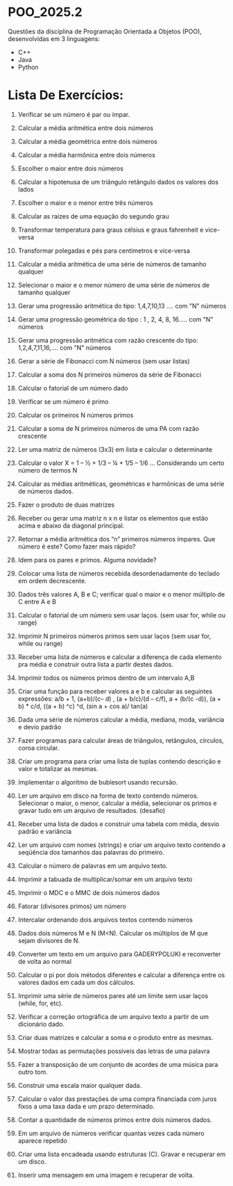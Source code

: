 # POO_2025.2
Questões da disciplina de Programação Orientada a Objetos (POO), desenvolvidas em 3 linguagens: 
- C++
- Java
- Python


# Lista De Exercícios:

1. Verificar se um número é par ou ímpar.  

2. Calcular a média aritmética entre dois números  

3. Calcular a média geométrica entre dois números  

4. Calcular a média harmônica entre dois números  

5. Escolher o maior entre dois números      

6. Calcular a hipotenusa de um triângulo retângulo dados os valores dos lados  

7. Escolher o maior e o menor entre três números  

8. Calcular as raízes de uma equação do segundo grau  

9. Transformar temperatura para graus célsius e graus fahrenheit e vice-versa  

10. Transformar polegadas e pés para centímetros e vice-versa  

11. Calcular a média aritmética de uma série de números de tamanho qualquer  

12. Selecionar o maior e o menor número de uma série de números de tamanho qualquer  

13. Gerar uma progressão aritmética do tipo: 1,4,7,10,13 .... com "N" números  

14. Gerar uma progressão geométrica do tipo : 1 , 2, 4, 8, 16..... com "N" números  

15. Gerar uma progressão aritmética com razão crescente do tipo: 1,2,4,7,11,16,.... com "N" números  

16. Gerar a série de Fibonacci com N números (sem usar listas)  

17. Calcular a soma dos N primeiros números da série de Fibonacci  

18. Calcular o fatorial de um número dado  

19. Verificar se um número é primo  

20. Calcular os primeiros N números primos  

21. Calcular a soma de N primeiros números de uma PA com razão crescente  

22. Ler uma matriz de números (3x3) em lista e calcular o determinante  

23. Calcular o valor X = 1 – ½ + 1/3 – ¼ + 1/5 – 1/6 … Considerando um certo número de termos N  

24. Calcular as médias aritméticas, geométricas e harmônicas de uma série de números dados.  

25. Fazer o produto de duas matrizes  

26. Receber ou gerar uma matriz n x n e listar os elementos que estão acima e abaixo da diagonal principal.  

27. Retornar a média aritmética dos “n” primeiros números ímpares. Que número é este? Como fazer mais rápido?  

28. Idem para os pares e primos. Alguma novidade?  

29. Colocar uma lista de números recebida desordenadamente do teclado em ordem decrescente.  

30. Dados três valores A, B e C; verificar qual o maior e o menor múltiplo de C entre A e B  

31. Calcular o fatorial de um número sem usar laços. (sem usar for, while ou range)  

32. Imprimir N primeiros números primos sem usar laços (sem usar for, while ou range)  

33. Receber uma lista de números e calcular a diferença de cada elemento pra média e construir outra lista a partir destes dados.  

34. Imprimir todos os números primos dentro de um intervalo A,B  

35. Criar uma função para receber valores a e b e calcular as seguintes expressões: a/b + 1, (a+b)/(c– d) , (a + b/c)/(d – c/f), a + (b/(c -d)), (a + b) * c/d, ((a + b) ^c) ^d, (sin a + cos a)/ tan(a)  

36. Dada uma série de números calcular a média, mediana, moda, variância e devio padrão  

37. Fazer programas para calcular áreas de triângulos, retângulos, círculos, coroa circular.  

38. Criar um programa para criar uma lista de tuplas contendo descrição e valor e totalizar as mesmas.  

39. Implementar o algoritmo de bublesort usando recursão.  

40. Ler um arquivo em disco na forma de texto contendo números. Selecionar o maior, o menor, calcular a média, selecionar os primos e gravar tudo em um arquivo de resultados. (desafio)  

41. Receber uma lista de dados e construir uma tabela com média, desvio padrão e variância     

42. Ler um arquivo com nomes (strings) e criar um arquivo texto contendo a seqüência dos tamanhos das palavras do primeiro.  

43. Calcular o número de palavras em um arquivo texto.  

44. Imprimir a tabuada de multiplicar/somar em um arquivo texto  

45. Imprimir o MDC e o MMC de dois números dados  

46. Fatorar (divisores primos) um número  

47. Intercalar ordenando dois arquivos textos contendo números  

48. Dados dois números M e N (M<N). Calcular os múltiplos de M que sejam divisores de N.  

49. Converter um texto em um arquivo para GADERYPOLUKI e reconverter de volta ao normal  

50. Calcular o pi por dois métodos diferentes e calcular a diferença entre os valores dados em cada um dos cálculos.  

51. Imprimir uma série de números pares até um limite sem usar laços (while, for, etc).  

52. Verificar a correção ortográfica de um arquivo texto a partir de um dicionário dado.  

53. Criar duas matrizes e calcular a soma e o produto entre as mesmas.  

54. Mostrar todas as permutações possíveis das letras de uma palavra  

55. Fazer a transposição de um conjunto de acordes de uma música para outro tom.  

56. Construir uma escala maior qualquer dada.  

57. Calcular o valor das prestações de uma compra financiada com juros fixos a uma taxa dada e um prazo determinado.  

58. Contar a quantidade de números primos entre dois números dados.  

59. Em um arquivo de números verificar quantas vezes cada número aparece repetido  

60. Criar uma lista encadeada usando estruturas (C). Gravar e recuperar em um disco.  

61. Inserir uma mensagem em uma imagem e recuperar de volta.  
